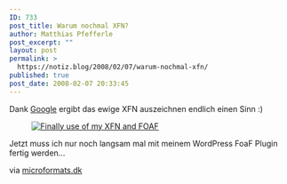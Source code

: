 ```yaml
---
ID: 733
post_title: Warum nochmal XFN?
author: Matthias Pfefferle
post_excerpt: ""
layout: post
permalink: >
  https://notiz.blog/2008/02/07/warum-nochmal-xfn/
published: true
post_date: 2008-02-07 20:33:45
---
```

<!-- wp:paragraph -->
<p>Dank <a href="https://notiz.blog/2008/02/04/googles-social-graph-api/">Google</a> ergibt das ewige XFN auszeichnen endlich einen Sinn :)</p>
<!-- /wp:paragraph -->

<!-- wp:image {"align":"center","linkDestination":"custom"} -->
<figure class="wp-block-image aligncenter"><a href="http://almaer.com/blog/finally-use-of-my-xfn-and-foaf"><img src="https://notiz.blog/wp-content/uploads/2008/02/socialgraph.png" alt="Finally use of my XFN and FOAF"/></a></figure>
<!-- /wp:image -->

<!-- wp:paragraph -->
<p>Jetzt muss ich nur noch langsam mal mit meinem WordPress FoaF Plugin fertig werden...</p>
<!-- /wp:paragraph -->

<!-- wp:paragraph -->
<p>via <a href="http://www.microformats.dk/2008/02/03/tegneserie-kommentar-til-social-graph-api/">microformats.dk</a></p>
<!-- /wp:paragraph -->